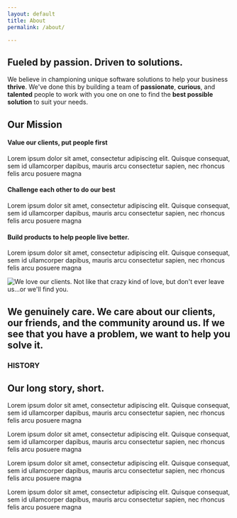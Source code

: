 ```yaml
---
layout: default
title: About
permalink: /about/

---
```

<article class="hero hero--about">
    <div class="hero__content hero__content--short">
        <h2 class="hero__title">Fueled by passion. Driven to solutions. </h2>
        <p class="hero__summary">We believe in championing unique software solutions to help your business <strong>thrive</strong>. We've done this by building a team of <strong>passionate</strong>, <strong>curious</strong>, and <strong>talented</strong> people to work with you one on one to find the <strong>best possible solution</strong> to suit your needs.</p>    
    </div>
</article>

<section class="about-container">
    <article>
        <h2>Our Mission</h2>
        <h4>Value our clients, put people first</h4>
        <p>
            Lorem ipsum dolor sit amet, consectetur adipiscing elit. Quisque consequat, sem id ullamcorper dapibus, mauris arcu consectetur sapien, nec rhoncus felis arcu posuere magna
        </p>
        <h4>Challenge each other to do our best</h4>
        <p>
            Lorem ipsum dolor sit amet, consectetur adipiscing elit. Quisque consequat, sem id ullamcorper dapibus, mauris arcu consectetur sapien, nec rhoncus felis arcu posuere magna
        </p>
        <h4>Build products to help people live better.</h4>
        <p>
            Lorem ipsum dolor sit amet, consectetur adipiscing elit. Quisque consequat, sem id ullamcorper dapibus, mauris arcu consectetur sapien, nec rhoncus felis arcu posuere magna
        </p>
    </article>
    <article>
        <img src="{{ site.baseurl }}/assets/images/about-1.jpg" alt="We love our clients. Not like that crazy kind of love, but don't ever leave us...or we'll find you.">
    </article>
</section>

<section class="about-inverse">
    <article class="about-container">
        <h2>We genuinely care. We care about our clients, our friends, and the community around us. If we see that you have a problem, <strong>we want to help you solve it.</strong></h2>
    </article>
</section>

<section class="about-container">
    <h3>HISTORY</h3>
    <h2>Our long story, short.</h2>
    <article>
        <p>
            Lorem ipsum dolor sit amet, consectetur adipiscing elit. Quisque consequat, sem id ullamcorper dapibus, mauris arcu consectetur sapien, nec rhoncus felis arcu posuere magna
        </p>
        <p>
            Lorem ipsum dolor sit amet, consectetur adipiscing elit. Quisque consequat, sem id ullamcorper dapibus, mauris arcu consectetur sapien, nec rhoncus felis arcu posuere magna
        </p>
    </article>
    <article>
        <p>
            Lorem ipsum dolor sit amet, consectetur adipiscing elit. Quisque consequat, sem id ullamcorper dapibus, mauris arcu consectetur sapien, nec rhoncus felis arcu posuere magna
        </p>
        <p>
            Lorem ipsum dolor sit amet, consectetur adipiscing elit. Quisque consequat, sem id ullamcorper dapibus, mauris arcu consectetur sapien, nec rhoncus felis arcu posuere magna
        </p>
    </article>
</section>


